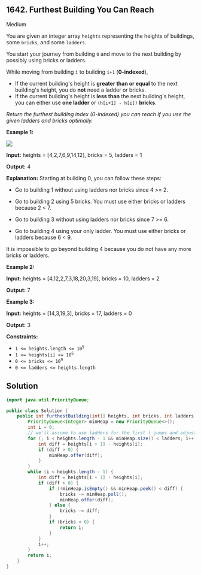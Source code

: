 ## 1642\. Furthest Building You Can Reach

Medium

You are given an integer array `heights` representing the heights of buildings, some `bricks`, and some `ladders`.

You start your journey from building `0` and move to the next building by possibly using bricks or ladders.

While moving from building `i` to building `i+1` (**0-indexed**),

*   If the current building's height is **greater than or equal** to the next building's height, you do **not** need a ladder or bricks.
*   If the current building's height is **less than** the next building's height, you can either use **one ladder** or `(h[i+1] - h[i])` **bricks**.

_Return the furthest building index (0-indexed) you can reach if you use the given ladders and bricks optimally._

**Example 1:**

![](https://assets.leetcode.com/uploads/2020/10/27/q4.gif)

**Input:** heights = [4,2,7,6,9,14,12], bricks = 5, ladders = 1

**Output:** 4

**Explanation:** Starting at building 0, you can follow these steps: 

- Go to building 1 without using ladders nor bricks since 4 >= 2. 

- Go to building 2 using 5 bricks. You must use either bricks or ladders because 2 < 7. 

- Go to building 3 without using ladders nor bricks since 7 >= 6. 

- Go to building 4 using your only ladder. You must use either bricks or ladders because 6 < 9. 
  
It is impossible to go beyond building 4 because you do not have any more bricks or ladders.

**Example 2:**

**Input:** heights = [4,12,2,7,3,18,20,3,19], bricks = 10, ladders = 2

**Output:** 7

**Example 3:**

**Input:** heights = [14,3,19,3], bricks = 17, ladders = 0

**Output:** 3

**Constraints:**

*   <code>1 <= heights.length <= 10<sup>5</sup></code>
*   <code>1 <= heights[i] <= 10<sup>6</sup></code>
*   <code>0 <= bricks <= 10<sup>9</sup></code>
*   `0 <= ladders <= heights.length`

## Solution

```java
import java.util.PriorityQueue;

public class Solution {
    public int furthestBuilding(int[] heights, int bricks, int ladders) {
        PriorityQueue<Integer> minHeap = new PriorityQueue<>();
        int i = 0;
        // we'll assume to use ladders for the first l jumps and adjust it afterwards
        for (; i < heights.length - 1 && minHeap.size() < ladders; i++) {
            int diff = heights[i + 1] - heights[i];
            if (diff > 0) {
                minHeap.offer(diff);
            }
        }
        while (i < heights.length - 1) {
            int diff = heights[i + 1] - heights[i];
            if (diff > 0) {
                if (!minHeap.isEmpty() && minHeap.peek() < diff) {
                    bricks -= minHeap.poll();
                    minHeap.offer(diff);
                } else {
                    bricks -= diff;
                }
                if (bricks < 0) {
                    return i;
                }
            }
            i++;
        }
        return i;
    }
}
```